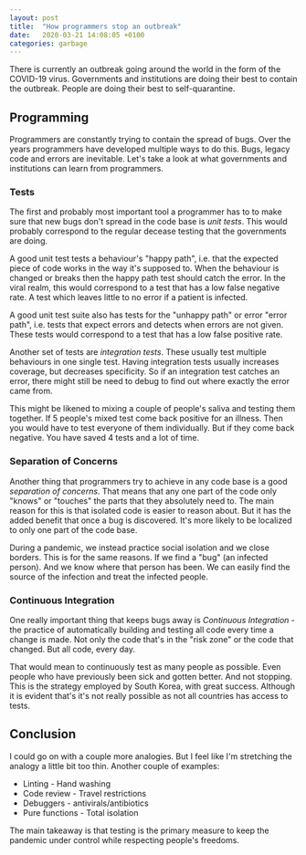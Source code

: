 ```yaml
---
layout: post
title:  "How programmers stop an outbreak"
date:   2020-03-21 14:08:05 +0100
categories: garbage
---
```


There is currently an outbreak going around the world in the form of the
COVID-19 virus. Governments and institutions are doing their best to contain
the outbreak. People are doing their best to self-quarantine.

## Programming

Programmers are constantly trying to contain the spread of bugs. Over the years
programmers have developed multiple ways to do this. Bugs, legacy code and
errors are inevitable. Let's take a look at what governments and institutions
can learn from programmers.

### Tests

The first and probably most important tool a programmer has to to make sure
that new bugs don't spread in the code base is _unit tests_. This would probably
correspond to the regular decease testing that the governments are doing.

A good unit test tests a behaviour's "happy path", i.e. that the expected piece
of code works in the way it's supposed to. When the behaviour is changed or
breaks then the happy path test should catch the error. In the viral realm,
this would correspond to a test that has a low false negative rate. A test
which leaves little to no error if a patient is infected.

A good unit test suite also has tests for the "unhappy path" or error "error
path", i.e. tests that expect errors and detects when errors are not given.
These tests would correspond to a test that has a low false positive rate.

Another set of tests are _integration tests_. These usually test multiple
behaviours in one single test. Having integration tests usually increases
coverage, but decreases specificity. So if an integration test catches an
error, there might still be need to debug to find out where exactly the error
came from.

This might be likened to mixing a couple of people's saliva and testing them
together. If 5 people's mixed test come back positive for an illness. Then
you would have to test everyone of them individually. But if they come back
negative. You have saved 4 tests and a lot of time.

### Separation of Concerns

Another thing that programmers try to achieve in any code base is a good
_separation of concerns_. That means that any one part of the code only "knows"
or "touches" the parts that they absolutely need to. The main reason for this
is that isolated code is easier to reason about. But it has the added benefit
that once a bug is discovered. It's more likely to be localized to only one
part of the code base.

During a pandemic, we instead practice social isolation and we close borders.
This is for the same reasons. If we find a "bug" (an infected person). And we
know where that person has been. We can easily find the source of the infection
and treat the infected people.

### Continuous Integration

One really important thing that keeps bugs away is _Continuous Integration_ -
the practice of automatically building and testing all code every time a
change is made. Not only the code that's in the "risk zone" or the code that
changed. But all code, every day.

That would mean to continuously test as many people as possible. Even people
who have previously been sick and gotten better. And not stopping. This is the
strategy employed by South Korea, with great success. Although it is evident
that's it's not really possible as not all countries has access to tests.

## Conclusion

I could go on with a couple more analogies. But I feel like I'm stretching
the analogy a little bit too thin. Another couple of examples:

* Linting - Hand washing
* Code review - Travel restrictions
* Debuggers - antivirals/antibiotics
* Pure functions - Total isolation

The main takeaway is that testing is the primary measure to keep the pandemic
under control while respecting people's freedoms.

